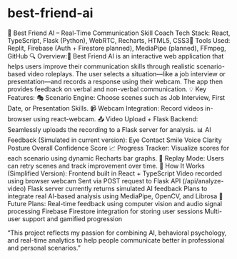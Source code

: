 # best-friend-ai

📌 Best Friend AI – Real-Time Communication Skill Coach
Tech Stack: React, TypeScript, Flask (Python), WebRTC, Recharts, HTML5, CSS3 Tools Used: Replit, Firebase (Auth + Firestore planned), MediaPipe (planned), FFmpeg, GitHub
🔍 Overview: Best Friend AI is an interactive web application that helps users improve their communication skills through realistic scenario-based video roleplays. The user selects a situation—like a job interview or presentation—and records a response using their webcam. The app then provides feedback on verbal and non-verbal communication.
💡 Key Features:
🎭 Scenario Engine: Choose scenes such as Job Interview, First Date, or Presentation Skills.
📹 Webcam Integration: Record videos in-browser using react-webcam.
📤 Video Upload + Flask Backend: Seamlessly uploads the recording to a Flask server for analysis.
📊 AI Feedback (Simulated in current version):
Eye Contact
Smile
Voice Clarity
Posture
Overall Confidence Score
📈 Progress Tracker: Visualize scores for each scenario using dynamic Recharts bar graphs.
🔁 Replay Mode: Users can retry scenes and track improvement over time.
🔧 How It Works (Simplified Version):
Frontend built in React + TypeScript
Video recorded using browser webcam
Sent via POST request to Flask API (/api/analyze-video)
Flask server currently returns simulated AI feedback
Plans to integrate real AI-based analysis using MediaPipe, OpenCV, and Librosa
🚀 Future Plans:
Real-time feedback using computer vision and audio signal processing
Firebase Firestore integration for storing user sessions
Multi-user support and gamified progression

“This project reflects my passion for combining AI, behavioral psychology, and real-time analytics to help people communicate better in professional and personal scenarios.”
